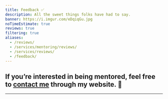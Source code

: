 ```yaml
---
title: Feedback ✅
description: All the sweet things folks have had to say.
banner: https://i.imgur.com/eDqiqGu.jpg
noTimeEstimate: true
reviews: true
filtering: true
aliases:
  - /reviews/
  - /services/mentoring/reviews/
  - /services/reviews/
  - /feedback/
---
```


## If you’re interested in being mentored, feel free to [contact me](/contact/) through my website. 📩️

---
